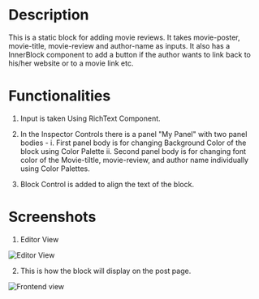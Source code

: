 # Description

This is a static block for adding movie reviews. It takes movie-poster, movie-title, movie-review and author-name as inputs. It also has a InnerBlock component to add a button if the author wants to link back to his/her website or to a movie link etc.

# Functionalities

1. Input is taken Using RichText Component.
2. In the Inspector Controls there is a panel "My Panel" with two panel bodies -
	i.   First panel body is for changing Background Color of the block using Color Palette
	ii.  Second panel body is for changing font color of the Movie-tiltle, movie-review, and 		     author name individually using Color Palettes.

3. Block Control is added to align the text of the block.

# Screenshots

1. Editor View

![Editor View](/screenshots/editorview.png?raw=true)

2. This is how the block will display on the post page.

![Frontend view](/screenshots/siteview.png?raw=true)
